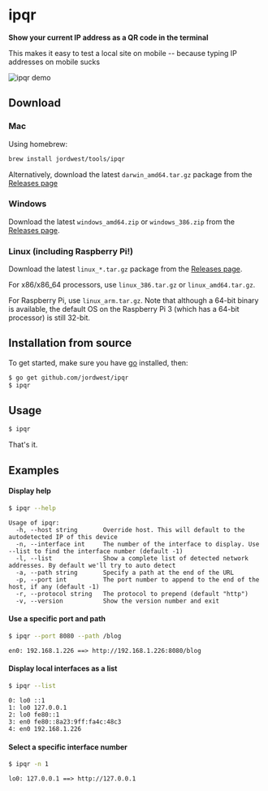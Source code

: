 # ipqr

**Show your current IP address as a QR code in the terminal**

This makes it easy to test a local site on mobile -- because typing IP addresses on mobile sucks

![ipqr demo](/../screenshots/basic_usage.png?raw=true "ipqr Demo")

## Download

### Mac

Using homebrew:

```bash
brew install jordwest/tools/ipqr
```

Alternatively, download the latest `darwin_amd64.tar.gz` package from the [Releases page](https://github.com/jordwest/ipqr/releases/)

### Windows

Download the latest `windows_amd64.zip` or `windows_386.zip` from the [Releases page](https://github.com/jordwest/ipqr/releases/).

### Linux (including Raspberry Pi!)

Download the latest `linux_*.tar.gz` package from the [Releases page](https://github.com/jordwest/ipqr/releases/).

For x86/x86_64 processors, use `linux_386.tar.gz` or `linux_amd64.tar.gz`.

For Raspberry Pi, use `linux_arm.tar.gz`. Note that although a 64-bit binary is available, the default OS on the Raspberry Pi 3 (which has a 64-bit processor) is still 32-bit.

## Installation from source
To get started, make sure you have [go](https://golang.org/) installed, then:

```bash
$ go get github.com/jordwest/ipqr
$ ipqr
```

## Usage

```bash
$ ipqr
```

That's it.

## Examples

#### Display help
```bash
$ ipqr --help
```

```
Usage of ipqr:
  -h, --host string       Override host. This will default to the autodetected IP of this device
  -n, --interface int     The number of the interface to display. Use --list to find the interface number (default -1)
  -l, --list              Show a complete list of detected network addresses. By default we'll try to auto detect
  -a, --path string       Specify a path at the end of the URL
  -p, --port int          The port number to append to the end of the host, if any (default -1)
  -r, --protocol string   The protocol to prepend (default "http")
  -v, --version           Show the version number and exit
```

#### Use a specific port and path
```bash
$ ipqr --port 8080 --path /blog
```

```
en0: 192.168.1.226 ==> http://192.168.1.226:8080/blog
```
#### Display local interfaces as a list

```bash
$ ipqr --list
```

```
0: lo0 ::1
1: lo0 127.0.0.1
2: lo0 fe80::1
3: en0 fe80::8a23:9ff:fa4c:48c3
4: en0 192.168.1.226
```

#### Select a specific interface number
```bash
$ ipqr -n 1
```

```
lo0: 127.0.0.1 ==> http://127.0.0.1
```
